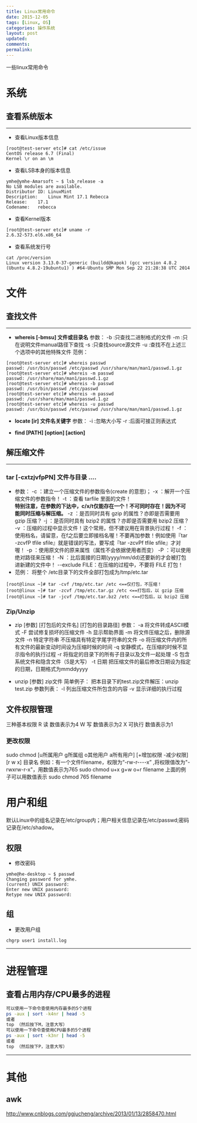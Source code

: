 ```yaml
---
title: Linux常用命令
date: 2015-12-05
tags: [Linux, OS]
categories: 操作系统
layout: post
updated:
comments:
permalink:
---
```


一些linux常用命令

<!--more-->

# 系统

## 查看系统版本

***
* 查看Linux版本信息
```shell
[root@test-server etc]# cat /etc/issue
CentOS release 6.7 (Final)
Kernel \r on an \m
```

* 查看LSB本身的版本信息
```shell
ymhe@ymhe-Amarsoft ~ $ lsb_release -a
No LSB modules are available.
Distributor ID:	LinuxMint
Description:	Linux Mint 17.1 Rebecca
Release:	17.1
Codename:	rebecca
```

* 查看Kernel版本
```shell
[root@test-server etc]# uname -r
2.6.32-573.el6.x86_64
```

* 查看系统发行号
```shell
cat /proc/version
Linux version 3.13.0-37-generic (buildd@kapok) (gcc version 4.8.2 (Ubuntu 4.8.2-19ubuntu1) ) #64-Ubuntu SMP Mon Sep 22 21:28:38 UTC 2014
```
# 文件
## 查找文件
***
* **whereis [-bmsu] 文件或目录名**
参数：
-b  :只查找二进制格式的文件
-m  :只在说明文件manual路径下查找
-s  :只查找source源文件
-u  :查找不在上述三个选项中的其他特殊文件
范例：
```shell
[root@test-server etc]# whereis passwd
passwd: /usr/bin/passwd /etc/passwd /usr/share/man/man1/passwd.1.gz
[root@test-server etc]# whereis -m passwd
passwd: /usr/share/man/man1/passwd.1.gz
[root@test-server etc]# whereis -b passwd
passwd: /usr/bin/passwd /etc/passwd
[root@test-server etc]# whereis -m passwd
passwd: /usr/share/man/man1/passwd.1.gz
[root@test-server etc]# whereis -u passwd
passwd: /usr/bin/passwd /etc/passwd /usr/share/man/man1/passwd.1.gz
```
* **locate [ir] 文件名关键字**
参数：
-i  :忽略大小写
-r  :后面可接正则表达式

* **find [PATH] [option] [action]**

## 解压缩文件
***
### tar [-cxtzjvfpPN] 文件与目录 ....
* 参数：
-c ：建立一个压缩文件的参数指令(create 的意思)；
-x ：解开一个压缩文件的参数指令！
-t ：查看 tarfile 里面的文件！  
**特别注意，在参数的下达中，c/x/t仅能存在一个！不可同时存在！因为不可能同时压缩与解压缩。**
-z ：是否同时具有 gzip 的属性？亦即是否需要用 gzip 压缩？
-j ：是否同时具有 bzip2 的属性？亦即是否需要用 bzip2 压缩？
-v ：压缩的过程中显示文件！这个常用，但不建议用在背景执行过程！
-f ：使用档名，请留意，在f之后要立即接档名喔！不要再加参数！例如使用『tar -zcvfP tfile sfile』就是错误的写法，要写成『tar -zcvPf tfile sfile』才对喔！
-p ：使用原文件的原来属性（属性不会依据使用者而变）
-P ：可以使用绝对路径来压缩！
-N ：比后面接的日期(yyyy/mm/dd)还要新的才会被打包进新建的文件中！
--exclude FILE：在压缩的过程中，不要将 FILE 打包！
* 范例：
将整个 /etc目录下的文件全部打包成为/tmp/etc.tar
```shell
[root@linux ~]# tar -cvf /tmp/etc.tar /etc <==仅打包，不压缩！
[root@linux ~]# tar -zcvf /tmp/etc.tar.gz /etc <==打包后，以 gzip 压缩
[root@linux ~]# tar -jcvf /tmp/etc.tar.bz2 /etc <==打包后，以 bzip2 压缩
```


### Zip/Unzip
* zip [参数] [打包后的文件名] [打包的目录路径]
参数：
-a 将文件转成ASCII模式
-F 尝试修复损坏的压缩文件
-h 显示帮助界面
-m 将文件压缩之后，删除源文件
-n 特定字符串 不压缩具有特定字尾字符串的文件
-o 将压缩文件内的所有文件的最新变动时间设为压缩时候的时间
-q 安静模式，在压缩的时候不显示指令的执行过程
-r 将指定的目录下的所有子目录以及文件一起处理
-S 包含系统文件和隐含文件（S是大写）
-t 日期 把压缩文件的最后修改日期设为指定的日期，日期格式为mmddyyyy

* unzip [参数] zip文件
简单例子：
把本目录下的test.zip文件解压：unzip test.zip
参数列表：
-l 列出压缩文件所包含的内容
-v 显示详细的执行过程

## 文件权限管理

三种基本权限
R           读         数值表示为4
W          写         数值表示为2
X           可执行  数值表示为1

### 更改权限
sudo chmod [u所属用户  g所属组  o其他用户  a所有用户]  [+增加权限  -减少权限]  [r  w  x]   目录名
例如：有一个文件filename，权限为“-rw-r----x” ,将权限值改为"-rwxrw-r-x"，用数值表示为765
sudo chmod u+x g+w o+r  filename
上面的例子可以用数值表示
sudo chmod 765 filename


# 用户和组
默认Linux中的组名记录在/etc/group内；用户相关信息记录在/etc/passwd;密码记录在/etc/shadow。

## 权限

- 修改密码

``` Shell
ymhe@he-desktop ~ $ passwd
Changing password for ymhe.
(current) UNIX password:
Enter new UNIX password:
Retype new UNIX password:
```

## 组

- 更改用户组
``` Shell
chgrp user1 install.log
```

----

# 进程管理

## 查看占用内存/CPU最多的进程
```bash
可以使用一下命令查使用内存最多的5个进程
ps -aux | sort -k4nr | head -5
或者
top （然后按下M，注意大写）
可以使用一下命令查使用CPU最多的5个进程
ps -aux | sort -k3nr | head -5
或者
top （然后按下P，注意大写）
```

----

# 其他

## awk

http://www.cnblogs.com/ggjucheng/archive/2013/01/13/2858470.html
